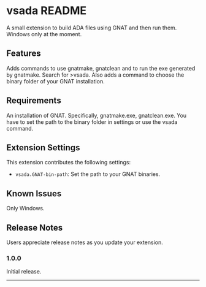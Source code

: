 # vsada README

A small extension to build ADA files using GNAT and then run them. Windows only at the moment.

## Features

Adds commands to use gnatmake, gnatclean and to run the exe generated by gnatmake. Search for >vsada.
Also adds a command to choose the binary folder of your GNAT installation.

## Requirements

An installation of GNAT. Specifically, gnatmake.exe, gnatclean.exe.
You have to set the path to the binary folder in settings or use the vsada command.

## Extension Settings


This extension contributes the following settings:

* `vsada.GNAT-bin-path`: Set the path to your GNAT binaries.

## Known Issues

Only Windows.

## Release Notes

Users appreciate release notes as you update your extension.

### 1.0.0

Initial release.

-----------------------------------------------------------------------------------------------------------
